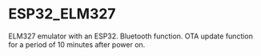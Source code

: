 # ESP32_ELM327
ELM327 emulator with an ESP32.
Bluetooth function.
OTA update function for a period of 10 minutes after power on.
